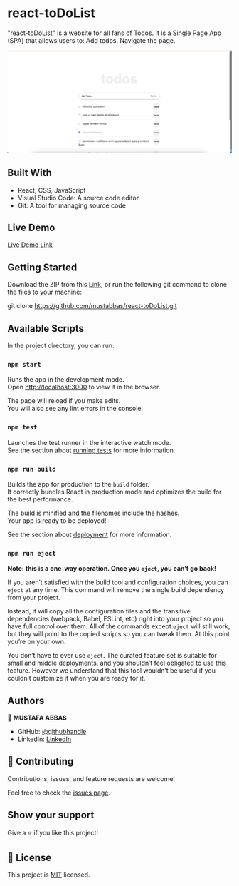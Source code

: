 # react-toDoList

"react-toDoList" is a website for all fans of Todos. It is a Single Page App (SPA) that allows users to:
Add todos.
Navigate the page.


![screenshot](./app_screenshot.png)


## Built With

-  React, CSS, JavaScript
-  Visual Studio Code: A source code editor
-  Git: A tool for managing source code

## Live Demo

[Live Demo Link](https://mustabbas.github.io/react-toDoList/)


## Getting Started

Download the ZIP from this [Link](https://github.com/mustabbas/react-toDoList), or run the following git command to clone the files to your machine:

git clone https://github.com/mustabbas/react-toDoList.git


## Available Scripts

In the project directory, you can run:

### `npm start`

Runs the app in the development mode.\
Open [http://localhost:3000](http://localhost:3000) to view it in the browser.

The page will reload if you make edits.\
You will also see any lint errors in the console.

### `npm test`

Launches the test runner in the interactive watch mode.\
See the section about [running tests](https://facebook.github.io/create-react-app/docs/running-tests) for more information.

### `npm run build`

Builds the app for production to the `build` folder.\
It correctly bundles React in production mode and optimizes the build for the best performance.

The build is minified and the filenames include the hashes.\
Your app is ready to be deployed!

See the section about [deployment](https://facebook.github.io/create-react-app/docs/deployment) for more information.

### `npm run eject`

**Note: this is a one-way operation. Once you `eject`, you can’t go back!**

If you aren’t satisfied with the build tool and configuration choices, you can `eject` at any time. This command will remove the single build dependency from your project.

Instead, it will copy all the configuration files and the transitive dependencies (webpack, Babel, ESLint, etc) right into your project so you have full control over them. All of the commands except `eject` will still work, but they will point to the copied scripts so you can tweak them. At this point you’re on your own.

You don’t have to ever use `eject`. The curated feature set is suitable for small and middle deployments, and you shouldn’t feel obligated to use this feature. However we understand that this tool wouldn’t be useful if you couldn’t customize it when you are ready for it.

## Authors

👤 **MUSTAFA ABBAS**

- GitHub: [@githubhandle](https://github.com/mustabbas)
- LinkedIn: [LinkedIn](https://www.linkedin.com/in/mustafa-abbas-7555ba10a)


## 🤝 Contributing

Contributions, issues, and feature requests are welcome!

Feel free to check the [issues page](https://github.com/mustabbas/react-toDoList/issues).

## Show your support

Give a ⭐️ if you like this project!


## 📝 License

This project is [MIT](./MIT.md) licensed.
